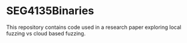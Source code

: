 # SEG4135Binaries
This repository contains code used in a research paper exploring local fuzzing vs cloud based fuzzing.
